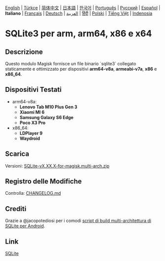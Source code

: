 [English](README.md) | [Türkçe](README-TR.md) | [简体中文](README-CN.md) | [日本語](README-JP.md) | [한국어](README-KR.md) | [Português](README-PT.md) | [Русский](README-RU.md) | [Español](README-ES.md) | **Italiano** | [Français](README-FR.md) | [Deutsch](README-DE.md) | [العربية](README-AR.md) | [हिंदी](README-IN.md) | [Polski](README-PL.md) | [Tiếng Việt](README-VI.md) | [Indenosia](README-ID)


# SQLite3 per arm, arm64, x86 e x64

## Descrizione

Questo modulo Magisk fornisce un file binario ´sqlite3´ collegato staticamente e ottimizzato per dispositivi **arm64-v8a**, **armeabi-v7a**, **x86** e **x86_64**.

## Dispositivi Testati

 - arm64-v8a:
   - **Lenovo Tab M10 Plus Gen 3**
   - **Xiaomi MI 6**
   - **Samsung Galaxy S6 Edge**
   - **Poco X3 Pro**
 - x86_64:
   - **LDPlayer 9**
   - **Waydroid**
   
## Scarica

Versioni: [SQLite-vX.XX.X-for-magisk.multi-arch.zip](https://github.com/rojenzaman/sqlite3-magisk-module/releases)

## Registro delle Modifiche

Controlla: [CHANGELOG.md](CHANGELOG.md)

## Crediti

Grazie a @jacopotediosi per i comodi [script di build multi-architettura di SQLite per Android](https://github.com/jacopotediosi/sqlite3-android).

## Link
[SQLite](https://www.sqlite.org/)